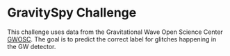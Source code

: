 # GravitySpy Challenge

This challenge uses data from the Gravitational Wave Open Science Center [GWOSC](https://gwosc.org).
The goal is to predict the correct label for glitches happening in the GW detector.
